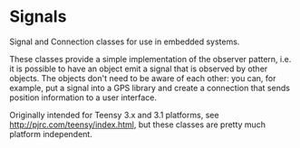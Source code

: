 Signals
=======

Signal and Connection classes for use in embedded systems.

These classes provide a simple implementation of the observer pattern, i.e. it is possible to have an object emit a signal that is observed by other objects. The objects don't need to be aware of each other: you can, for example, put a signal into a GPS library and create a connection that sends position information to a user interface.

Originally intended for Teensy 3.x and 3.1 platforms, see http://pjrc.com/teensy/index.html, but these classes are pretty much platform independent.

